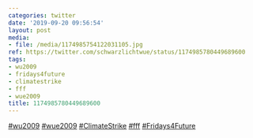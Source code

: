 ```yaml
---
categories: twitter
date: '2019-09-20 09:56:54'
layout: post
media:
- file: /media/1174985754122031105.jpg
ref: https://twitter.com/schwarzlichtwue/status/1174985780449689600
tags:
- wu2009
- fridays4future
- climatestrike
- fff
- wue2009
title: 1174985780449689600
---
```

[#wu2009](/t/wu2009) [#wue2009](/t/wue2009) [#ClimateStrike](/t/climatestrike) [#fff](/t/fff) [#Fridays4Future](/t/fridays4future) 